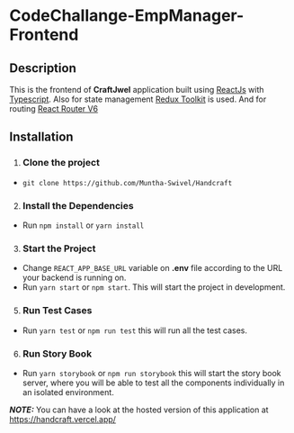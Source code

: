 # CodeChallange-EmpManager-Frontend

## Description

This is the frontend of **CraftJwel** application built using [ReactJs](https://reactjs.org/) with [Typescript](https://www.typescriptlang.org/). Also for state management [Redux Toolkit](https://redux-toolkit.js.org/) is used. And for routing [React Router V6](https://reactrouter.com/en/main)

## Installation

1. ### Clone the project

- `git clone https://github.com/Muntha-Swivel/Handcraft `

2. ### Install the Dependencies

- Run `npm install` or `yarn install`

3. ### Start the Project

- Change `REACT_APP_BASE_URL` variable on **.env** file according to the URL your backend is running on.
- Run `yarn start` or `npm start`. This will start the project in development.

5. ### Run Test Cases

- Run `yarn test` or `npm run test` this will run all the test cases.

6. ### Run Story Book

- Run `yarn storybook` or `npm run storybook` this will start the story book server, where you will be able to test all the components individually in an isolated environment.

**_NOTE:_** You can have a look at the hosted version of this application at https://handcraft.vercel.app/
